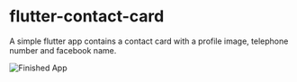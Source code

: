 # flutter-contact-card

A simple flutter app contains a contact card with a profile image, telephone number and facebook name.

![Finished App](https://github.com/PurinduWeerawardana/contact_card/tree/master/images/final.png)